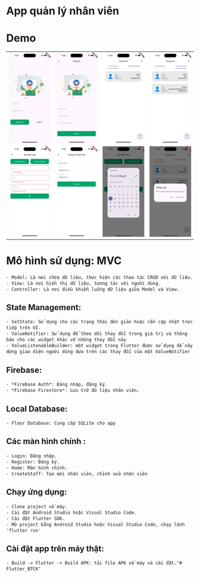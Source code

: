
# App quản lý nhân viên
# Demo
<table>
  <tr>
    <td><img src="imgs/login.png" alt=""></td>
    <td><img src="imgs/register.png" alt=""></td>
     <td><img src="imgs/local.png" alt=""></td>
    <td><img src="imgs/firebase.png" alt=""></td>
   </tr> 
  <tr>
    <td><img src="imgs/add_new.png" alt=""></td>
    <td><img src="imgs/edit.png" alt=""></td>
    <td><img src="imgs/date.png" alt=""></td>
    <td><img src="imgs/log_out.png" alt=""></td> 
   </tr> 
</table>

# Mô hình sử dụng: MVC
    - Model: Là nơi chứa dữ liệu, thực hiện các thao tác CRUD với dữ liệu.
    - View: Là nơi hiển thị dữ liệu, tương tác với người dùng.
    - Controller: Là nơi điều khiển luồng dữ liệu giữa Model và View.
## State Management:
    - SetState: Sử dụng cho các trạng thái đơn giản hoặc cần cập nhật trực tiếp trên UI.
    - ValueNotifier: Sử dụng để theo dõi thay đổi trong giá trị và thông báo cho các widget khác về những thay đổi này
    - ValueListenableBuilder: một widget trong Flutter được sử dụng để xây dựng giao diện người dùng dựa trên các thay đổi của một ValueNotifier
## Firebase:
    - *Firebase Auth*: Đăng nhập, đăng ký.
    - *Firebase Firestore*: Lưu trữ dữ liệu nhân viên.
## Local Database:
    - Floor Database: Cung cấp SQLite cho app
## Các màn hình chính :
    - Login: Đăng nhập.
    - Register: Đăng ký.
    - Home: Màn hình chính.
    - CreateStaff: Tạo mới nhân viên, chỉnh sửa nhân viên
## Chạy ứng dụng:
    - Clone project về máy.
    - Cài đặt Android Studio hoặc Visual Studio Code.   
    - Cài đặt Flutter SDK.
    - Mở project bằng Android Studio hoặc Visual Studio Code, chạy lệnh 'flutter run'
## Cài đặt app trên máy thật:
    - Build -> Flutter -> Build APK: tải file APK về máy và cài đặt."# Flutter_BTCK" 
